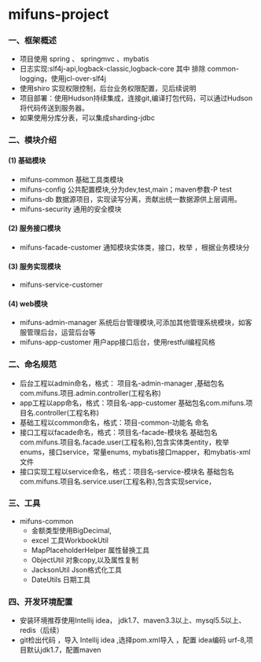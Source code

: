 # mifuns-project

### 一、框架概述
 * 项目使用 spring 、 springmvc 、mybatis
 * 日志实现:slf4j-api,logback-classic,logback-core  其中 排除 common-logging，使用jcl-over-slf4j
 * 使用shiro 实现权限控制，后台业务权限配置，见后续说明
 * 项目部署：使用Hudson持续集成，连接git,编译打包代码，可以通过Hudson将代码传送到服务器。
 * 如果使用分库分表，可以集成sharding-jdbc

### 二、模块介绍
#### (1) 基础模块
 * mifuns-common 基础工具类模块
 * mifuns-config 公共配置模块,分为dev,test,main；maven参数-P test
 * mifuns-db 数据源项目，实现读写分离，贡献出统一数据源供上层调用。
 * mifuns-security 通用的安全模块

#### (2) 服务接口模块
 * mifuns-facade-customer 通知模块实体类，接口，枚举 ，根据业务模块分

#### (3) 服务实现模块
 * mifuns-service-customer

#### (4) web模块
 * mifuns-admin-manager 系统后台管理模块,可添加其他管理系统模块，如客服管理后台，运营后台等
 * mifuns-app-customer 用户app接口后台，使用restful编程风格

### 二、命名规范
 * 后台工程以admin命名，格式： 项目名-admin-manager ,基础包名com.mifuns.项目.admin.controller(工程名称)
 * app工程以app命名，格式：项目名-app-customer 基础包名com.mifuns.项目名.controller(工程名称)
 * 基础工程以common命名，格式：项目-common-功能名 命名
 * 接口工程以facade命名，格式：项目名-facade-模块名 基础包名com.mifuns.项目名.facade.user(工程名称),包含实体类entity，枚举enums，接口service，常量enums, mybatis接口mapper，和mybatis-xml文件
 * 接口实现工程以service命名，格式：项目名-service-模块名 基础包名com.mifuns.项目名.service.user(工程名称),包含实现service，

### 三、工具
  * mifuns-common
    * 金额类型使用BigDecimal,
    * excel 工具WorkbookUtil
    * MapPlaceholderHelper 属性替换工具
    * ObjectUtil 对象copy,以及属性复制
    * JacksonUtil  Json格式化工具
    * DateUtils    日期工具

### 四、开发环境配置
  * 安装环境推荐使用Intellij idea， jdk1.7、maven3.3以上、mysql5.5以上、redis（后续）
  * git检出代码 ，导入 Intellij idea ,选择pom.xml导入 ，配置 idea编码 urf-8,项目默认jdk1.7，配置maven
